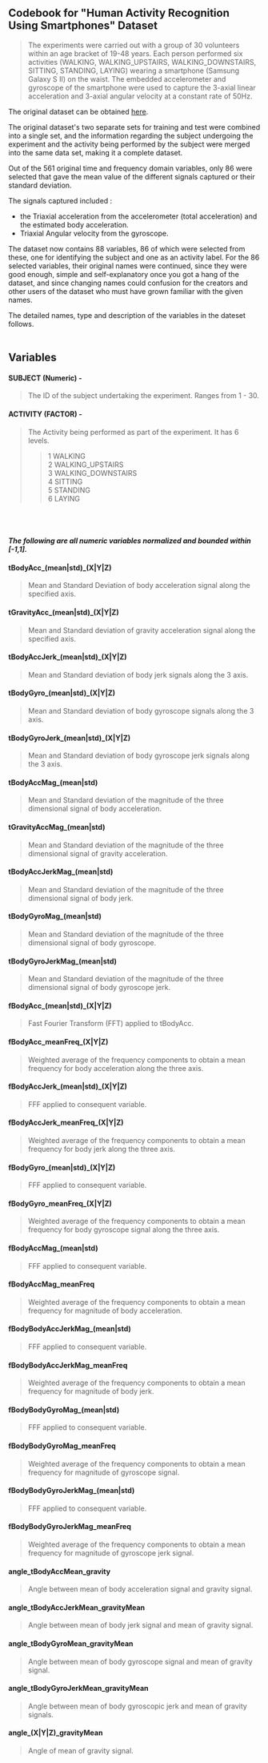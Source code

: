 ## Codebook for "Human Activity Recognition Using Smartphones" Dataset

> The experiments were carried out with a group of 30 volunteers within an age bracket of 19-48 years. Each person performed six activities (WALKING, WALKING_UPSTAIRS, WALKING_DOWNSTAIRS, SITTING, STANDING, LAYING) wearing a smartphone (Samsung Galaxy S II) on the waist. The embedded accelerometer and gyroscope of the smartphone were used to capture the 3-axial linear acceleration and 3-axial angular velocity at a constant rate of 50Hz.   

The original dataset can be obtained [here](https://d396qusza40orc.cloudfront.net/getdata%2Fprojectfiles%2FUCI%20HAR%20Dataset.zip).  
  
The original dataset's two separate sets for training and test were combined into a single set, and the information regarding the subject undergoing the experiment and the activity being performed by the subject were merged into the same data set, making it a complete dataset.   

Out of the 561 original time and frequency domain variables, only 86 were selected that gave the mean value of the different signals captured or their standard deviation.  

The signals captured included :
- the Triaxial acceleration from the accelerometer (total acceleration) and the estimated body acceleration.
- Triaxial Angular velocity from the gyroscope. 

The dataset now contains 88 variables, 86 of which were selected from these, one for identifying the subject and one as an activity label. For the 86 selected variables, their original names were continued, since they were good enough, simple and self-explanatory once you got a hang of the dataset, and since changing names could confusion for the creators and other users of the dataset who must have grown familiar with the given names.


The detailed names, type and description of the variables in the dateset follows.  
<br>
## Variables  


#### **SUBJECT** (Numeric) - 
> The ID of the subject undertaking the experiment. Ranges from 1 - 30.

#### **ACTIVITY** (FACTOR) - 
> The Activity being performed as part of the experiment. It has 6 levels.
> > 1 WALKING  
> > 2 WALKING_UPSTAIRS  
> > 3 WALKING_DOWNSTAIRS  
> > 4 SITTING  
> > 5 STANDING   
> > 6 LAYING     

<br><br>  
#### *The following are all numeric variables normalized and bounded within [-1,1].*  
   
#### **tBodyAcc_(mean|std)_(X|Y|Z)**  
> Mean and Standard Deviation of body acceleration signal along the specified axis.  

#### **tGravityAcc_(mean|std)_(X|Y|Z)**
> Mean and Standard deviation of gravity acceleration signal along the specified axis.  

#### **tBodyAccJerk_(mean|std)_(X|Y|Z)**  
> Mean and Standard deviation of body jerk signals along the 3 axis.  

#### **tBodyGyro_(mean|std)_(X|Y|Z)**   
> Mean and Standard deviation of body gyroscope signals along the 3 axis.  

#### **tBodyGyroJerk_(mean|std)_(X|Y|Z)**  
> Mean and Standard deviation of body gyroscope jerk signals along the 3 axis.  

#### **tBodyAccMag_(mean|std)**  
> Mean and Standard deviation of the magnitude of the three dimensional signal of  body acceleration.  

#### **tGravityAccMag_(mean|std)**  
> Mean and Standard deviation of the magnitude of the three dimensional signal of  gravity acceleration.  

#### **tBodyAccJerkMag_(mean|std)**  
> Mean and Standard deviation of the magnitude of the three dimensional signal of  body jerk.  

#### **tBodyGyroMag_(mean|std)**  
> Mean and Standard deviation of the magnitude of the three dimensional signal of  body gyroscope. 

#### **tBodyGyroJerkMag_(mean|std)**   
> Mean and Standard deviation of the magnitude of the three dimensional signal of  body gyroscope jerk.  

#### **fBodyAcc_(mean|std)_(X|Y|Z)**  
> Fast Fourier Transform (FFT) applied to tBodyAcc.  

#### **fBodyAcc_meanFreq_(X|Y|Z)**  
> Weighted average of the frequency components to obtain a mean frequency for body acceleration along the three axis.  

#### **fBodyAccJerk_(mean|std)_(X|Y|Z)**  
> FFF applied to consequent variable.  

#### **fBodyAccJerk_meanFreq_(X|Y|Z)**  
> Weighted average of the frequency components to obtain a mean frequency for body jerk along the three axis.  

#### **fBodyGyro_(mean|std)_(X|Y|Z)**  
> FFF applied to consequent variable.  

#### **fBodyGyro_meanFreq_(X|Y|Z)**  
> Weighted average of the frequency components to obtain a mean frequency for body gyroscope signal along the three axis.  

#### **fBodyAccMag_(mean|std)**  
> FFF applied to consequent variable.  

#### **fBodyAccMag_meanFreq**  
> Weighted average of the frequency components to obtain a mean frequency for magnitude of body acceleration.  

#### **fBodyBodyAccJerkMag_(mean|std)**  
> FFF applied to consequent variable.  

#### **fBodyBodyAccJerkMag_meanFreq**  
> Weighted average of the frequency components to obtain a mean frequency for magnitude of body jerk.  

#### **fBodyBodyGyroMag_(mean|std)**  
> FFF applied to consequent variable.  

#### **fBodyBodyGyroMag_meanFreq**  
> Weighted average of the frequency components to obtain a mean frequency for magnitude of gyroscope signal.  

#### **fBodyBodyGyroJerkMag_(mean|std)**  
> FFF applied to consequent variable.  

#### **fBodyBodyGyroJerkMag_meanFreq**  
> Weighted average of the frequency components to obtain a mean frequency for magnitude of gyroscope jerk signal.  

#### **angle_tBodyAccMean_gravity**  
> Angle between mean of body acceleration signal and gravity signal.

#### **angle_tBodyAccJerkMean_gravityMean**
> Angle between mean of body jerk signal and mean of gravity signal.

#### **angle_tBodyGyroMean_gravityMean**  
> Angle between mean of body gyroscope signal and mean of gravity signal.

#### **angle_tBodyGyroJerkMean_gravityMean**  
> Angle between mean of body gyroscopic jerk and mean of gravity signals.

#### **angle_(X|Y|Z)_gravityMean**  
> Angle of mean of gravity signal.  